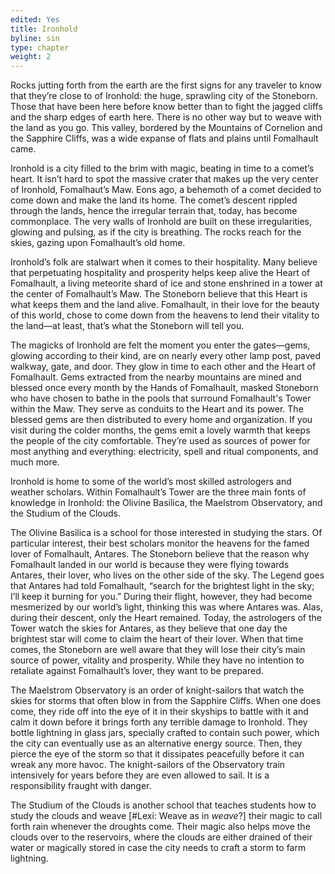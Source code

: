 ```yaml
---
edited: Yes
title: Ironhold
byline: sin
type: chapter
weight: 2
---
```


Rocks jutting forth from the earth are the first signs for any traveler to know that they’re close to of Ironhold: the huge, sprawling city of the Stoneborn. Those that have been here before know better than to fight the jagged cliffs and the sharp edges of earth here. There is no other way but to weave with the land as you go. This valley, bordered by the Mountains of Cornelion and the Sapphire Cliffs, was a wide expanse of flats and plains until Fomalhault came.

Ironhold is a city filled to the brim with magic, beating in time to a comet’s heart. It isn’t hard to spot the massive crater that makes up the very center of Ironhold, Fomalhaut’s Maw. Eons ago, a behemoth of a comet decided to come down and make the land its home. The comet’s descent rippled through the lands, hence the irregular terrain that, today, has become commonplace. The very walls of Ironhold are built on these irregularities, glowing and pulsing, as if the city is breathing. The rocks reach for the skies, gazing upon Fomalhault’s old home.

Ironhold’s folk are stalwart when it comes to their hospitality. Many believe that perpetuating hospitality and prosperity helps keep alive the Heart of Fomalhault, a living meteorite shard of ice and stone enshrined in a tower at the center of Fomalhault’s Maw. The Stoneborn believe that this Heart is what keeps them and the land alive. Fomalhault, in their love for the beauty of this world, chose to come down from the heavens to lend their vitality to the land—at least, that’s what the Stoneborn will tell you.

The magicks of Ironhold are felt the moment you enter the gates—gems, glowing according to their kind, are on nearly every other lamp post, paved walkway, gate, and door. They glow in time to each other and the Heart of Fomalhault. Gems extracted from the nearby mountains are mined and blessed once every month by the Hands of Fomalhault, masked Stoneborn who have chosen to bathe in the pools that surround Fomalhault's Tower within the Maw. They serve as conduits to the Heart and its power. The blessed gems are then distributed to every home and organization. If you visit during the colder months, the gems emit a lovely warmth that keeps the people of the city comfortable. They’re used as sources of power for most anything and everything: electricity, spell and ritual components, and much more.

Ironhold is home to some of the world’s most skilled astrologers and weather scholars. Within Fomalhault’s Tower are the three main fonts of knowledge in Ironhold: the Olivine Basilica, the Maelstrom Observatory, and the Studium of the Clouds. 

The Olivine Basilica is a school for those interested in studying the stars. Of particular interest, their best scholars monitor the heavens for the famed lover of Fomalhault, Antares. The Stoneborn believe that the reason why Fomalhault landed in our world is because they were flying towards Antares, their lover, who lives on the other side of the sky. The Legend goes that Antares had told Fomalhault, “search for the brightest light in the sky; I’ll keep it burning for you.” During their flight, however, they had become mesmerized by our world’s light, thinking this was where Antares was. Alas, during their descent, only the Heart remained. Today, the astrologers of the Tower watch the skies for Antares, as they believe that one day the brightest star will come to claim the heart of their lover. When that time comes, the Stoneborn are well aware that they will lose their city’s main source of power, vitality and prosperity. While they have no intention to retaliate against Fomalhault’s lover, they want to be prepared. 

The Maelstrom Observatory is an order of knight-sailors that watch the skies for storms that often blow in from the Sapphire Cliffs. When one does come, they ride off into the eye of it in their skyships to battle with it and calm it down before it brings forth any terrible damage to Ironhold. They bottle lightning in glass jars, specially crafted to contain such power, which the city can eventually use as an alternative energy source. Then, they pierce the eye of the storm so that it dissipates peacefully before it can wreak any more havoc. The knight-sailors of the Observatory train intensively for years before they are even allowed to sail. It is a responsibility fraught with danger.

The Studium of the Clouds is another school that teaches students how to study the clouds and weave [#Lexi: Weave as in *weave*?] their magic to call forth rain whenever the droughts come. Their magic also helps move the clouds over to the reservoirs, where the clouds are either drained of their water or magically stored in case the city needs to craft a storm to farm lightning. 
